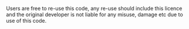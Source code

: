 Users are free to re-use this code, any re-use should include this licence and the original developer is not liable for any misuse, damage 
etc due to use of this code.
